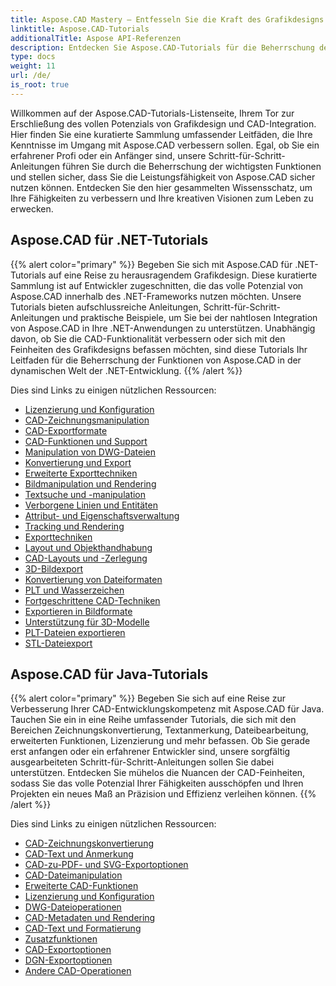 ```yaml
---
title: Aspose.CAD Mastery – Entfesseln Sie die Kraft des Grafikdesigns
linktitle: Aspose.CAD-Tutorials
additionalTitle: Aspose API-Referenzen
description: Entdecken Sie Aspose.CAD-Tutorials für die Beherrschung des Grafikdesigns. Erweitern Sie Ihre Fähigkeiten mit Schritt-für-Schritt-Anleitungen zur CAD-Integration und entfesseln Sie Ihr kreatives Potenzial.
type: docs
weight: 11
url: /de/
is_root: true
---
```


Willkommen auf der Aspose.CAD-Tutorials-Listenseite, Ihrem Tor zur Erschließung des vollen Potenzials von Grafikdesign und CAD-Integration. Hier finden Sie eine kuratierte Sammlung umfassender Leitfäden, die Ihre Kenntnisse im Umgang mit Aspose.CAD verbessern sollen. Egal, ob Sie ein erfahrener Profi oder ein Anfänger sind, unsere Schritt-für-Schritt-Anleitungen führen Sie durch die Beherrschung der wichtigsten Funktionen und stellen sicher, dass Sie die Leistungsfähigkeit von Aspose.CAD sicher nutzen können. Entdecken Sie den hier gesammelten Wissensschatz, um Ihre Fähigkeiten zu verbessern und Ihre kreativen Visionen zum Leben zu erwecken.

## Aspose.CAD für .NET-Tutorials
{{% alert color="primary" %}}
Begeben Sie sich mit Aspose.CAD für .NET-Tutorials auf eine Reise zu herausragendem Grafikdesign. Diese kuratierte Sammlung ist auf Entwickler zugeschnitten, die das volle Potenzial von Aspose.CAD innerhalb des .NET-Frameworks nutzen möchten. Unsere Tutorials bieten aufschlussreiche Anleitungen, Schritt-für-Schritt-Anleitungen und praktische Beispiele, um Sie bei der nahtlosen Integration von Aspose.CAD in Ihre .NET-Anwendungen zu unterstützen. Unabhängig davon, ob Sie die CAD-Funktionalität verbessern oder sich mit den Feinheiten des Grafikdesigns befassen möchten, sind diese Tutorials Ihr Leitfaden für die Beherrschung der Funktionen von Aspose.CAD in der dynamischen Welt der .NET-Entwicklung.
{{% /alert %}}

Dies sind Links zu einigen nützlichen Ressourcen:
 
- [Lizenzierung und Konfiguration](./net/licensing-and-configuration/)
- [CAD-Zeichnungsmanipulation](./net/cad-drawing-manipulation/)
- [CAD-Exportformate](./net/cad-export-formats/)
- [CAD-Funktionen und Support](./net/cad-features-and-support/)
- [Manipulation von DWG-Dateien](./net/dwg-file-manipulation/)
- [Konvertierung und Export](./net/conversion-and-export/)
- [Erweiterte Exporttechniken](./net/advanced-export-techniques/)
- [Bildmanipulation und Rendering](./net/image-manipulation-and-rendering/)
- [Textsuche und -manipulation](./net/text-search-and-manipulation/)
- [Verborgene Linien und Entitäten](./net/hidden-lines-and-entities/)
- [Attribut- und Eigenschaftsverwaltung](./net/attribute-and-property-management/)
- [Tracking und Rendering](./net/tracking-and-rendering/)
- [Exporttechniken](./net/export-techniques/)
- [Layout und Objekthandhabung](./net/layout-and-object-handling/)
- [CAD-Layouts und -Zerlegung](./net/cad-layouts-and-decomposition/)
- [3D-Bildexport](./net/3d-image-export/)
- [Konvertierung von Dateiformaten](./net/file-format-conversion/)
- [PLT und Wasserzeichen](./net/plt-and-watermarking/)
- [Fortgeschrittene CAD-Techniken](./net/advanced-cad-techniques/)
- [Exportieren in Bildformate](./net/exporting-to-image-formats/)
- [Unterstützung für 3D-Modelle](./net/3d-model-support/)
- [PLT-Dateien exportieren](./net/exporting-plt-files/)
- [STL-Dateiexport](./net/stl-file-export/)


## Aspose.CAD für Java-Tutorials
{{% alert color="primary" %}}
Begeben Sie sich auf eine Reise zur Verbesserung Ihrer CAD-Entwicklungskompetenz mit Aspose.CAD für Java. Tauchen Sie ein in eine Reihe umfassender Tutorials, die sich mit den Bereichen Zeichnungskonvertierung, Textanmerkung, Dateibearbeitung, erweiterten Funktionen, Lizenzierung und mehr befassen. Ob Sie gerade erst anfangen oder ein erfahrener Entwickler sind, unsere sorgfältig ausgearbeiteten Schritt-für-Schritt-Anleitungen sollen Sie dabei unterstützen. Entdecken Sie mühelos die Nuancen der CAD-Feinheiten, sodass Sie das volle Potenzial Ihrer Fähigkeiten ausschöpfen und Ihren Projekten ein neues Maß an Präzision und Effizienz verleihen können.
{{% /alert %}}

Dies sind Links zu einigen nützlichen Ressourcen:
 
- [CAD-Zeichnungskonvertierung](./java/cad-drawing-conversion/)
- [CAD-Text und Anmerkung](./java/cad-text-and-annotation/)
- [CAD-zu-PDF- und SVG-Exportoptionen](./java/cad-to-pdf-and-svg-export-options/)
- [CAD-Dateimanipulation](./java/cad-file-manipulation/)
- [Erweiterte CAD-Funktionen](./java/advanced-cad-features/)
- [Lizenzierung und Konfiguration](./java/licensing-and-configuration/)
- [DWG-Dateioperationen](./java/dwg-file-operations/)
- [CAD-Metadaten und Rendering](./java/cad-meta-data-and-rendering/)
- [CAD-Text und Formatierung](./java/cad-text-and-formatting/)
- [Zusatzfunktionen](./java/additional-features/)
- [CAD-Exportoptionen](./java/cad-export-options/)
- [DGN-Exportoptionen](./java/dgn-export-options/)
- [Andere CAD-Operationen](./java/other-cad-operations/)



